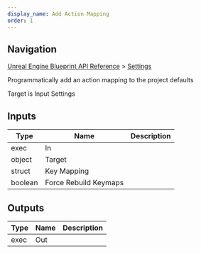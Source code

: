 ```yaml
---
display_name: Add Action Mapping
order: 1
---
```

## Navigation

[Unreal Engine Blueprint API Reference](https://dev.epicgames.com/documentation/en-us/unreal-engine/BlueprintAPI) > [Settings](https://dev.epicgames.com/documentation/en-us/unreal-engine/BlueprintAPI/Settings)

Programmatically add an action mapping to the project defaults

Target is Input Settings

## Inputs

| Type | Name | Description |
| --- | --- | --- |
| exec | In |  |
| object | Target |  |
| struct | Key Mapping |  |
| boolean | Force Rebuild Keymaps |  |

## Outputs

| Type | Name | Description |
| --- | --- | --- |
| exec | Out |  |
